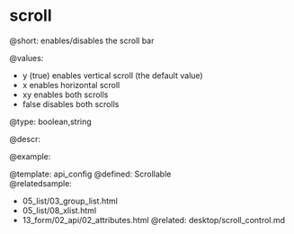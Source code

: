 scroll
=============


@short:
	enables/disables the scroll bar
    
@values:
- y (true)	 enables vertical scroll (the default value) 
- x	enables horizontal scroll
- xy	enables both scrolls
- false	 disables both scrolls

@type: boolean,string

@descr:


@example:


@template:	api_config
@defined:	Scrollable	
@relatedsample:
- 05_list/03_group_list.html
- 05_list/08_xlist.html
- 13_form/02_api/02_attributes.html
@related:
	desktop/scroll_control.md
	


